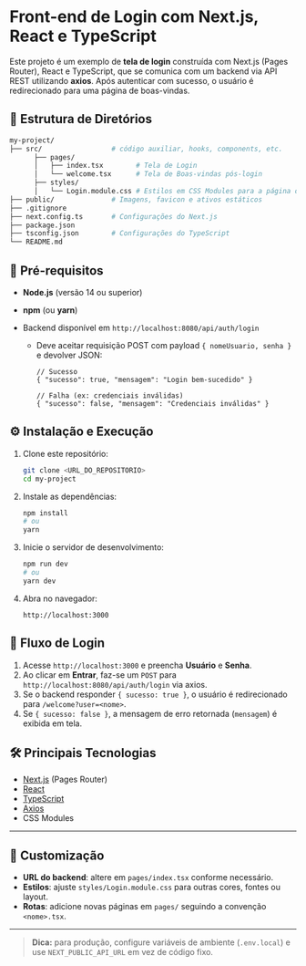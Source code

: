 # Front-end de Login com Next.js, React e TypeScript

Este projeto é um exemplo de **tela de login** construída com Next.js (Pages Router), React e TypeScript, que se comunica com um backend via API REST utilizando **axios**. Após autenticar com sucesso, o usuário é redirecionado para uma página de boas-vindas.

## 📁 Estrutura de Diretórios

```bash
my-project/
├── src/                 # código auxiliar, hooks, components, etc.
      ├── pages/
      │   ├── index.tsx        # Tela de Login
      │   └── welcome.tsx      # Tela de Boas-vindas pós-login
      ├── styles/
      │   └── Login.module.css # Estilos em CSS Modules para a página de login
├── public/              # Imagens, favicon e ativos estáticos
├── .gitignore
├── next.config.ts       # Configurações do Next.js
├── package.json
├── tsconfig.json        # Configurações do TypeScript
└── README.md
```

## 🚀 Pré-requisitos

* **Node.js** (versão 14 ou superior)
* **npm** (ou **yarn**)
* Backend disponível em `http://localhost:8080/api/auth/login`

  * Deve aceitar requisição POST com payload `{ nomeUsuario, senha }` e devolver JSON:

    ```jsonc
    // Sucesso
    { "sucesso": true, "mensagem": "Login bem-sucedido" }

    // Falha (ex: credenciais inválidas)
    { "sucesso": false, "mensagem": "Credenciais inválidas" }
    ```

## ⚙️ Instalação e Execução

1. Clone este repositório:

   ```bash
   git clone <URL_DO_REPOSITORIO>
   cd my-project
   ```

2. Instale as dependências:

   ```bash
   npm install
   # ou
   yarn
   ```

3. Inicie o servidor de desenvolvimento:

   ```bash
   npm run dev
   # ou
   yarn dev
   ```

4. Abra no navegador:

   ```
   http://localhost:3000
   ```

## 🔄 Fluxo de Login

1. Acesse `http://localhost:3000` e preencha **Usuário** e **Senha**.
2. Ao clicar em **Entrar**, faz-se um `POST` para `http://localhost:8080/api/auth/login` via axios.
3. Se o backend responder `{ sucesso: true }`, o usuário é redirecionado para `/welcome?user=<nome>`.
4. Se `{ sucesso: false }`, a mensagem de erro retornada (`mensagem`) é exibida em tela.


## 🛠️ Principais Tecnologias

* [Next.js](https://nextjs.org/) (Pages Router)
* [React](https://reactjs.org/)
* [TypeScript](https://www.typescriptlang.org/)
* [Axios](https://axios-http.com/)
* CSS Modules

---

## 📝 Customização

* **URL do backend**: altere em `pages/index.tsx` conforme necessário.
* **Estilos**: ajuste `styles/Login.module.css` para outras cores, fontes ou layout.
* **Rotas**: adicione novas páginas em `pages/` seguindo a convenção `<nome>.tsx`.

---

> **Dica:** para produção, configure variáveis de ambiente (`.env.local`) e use `NEXT_PUBLIC_API_URL` em vez de código fixo.


